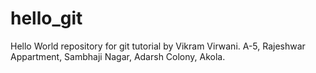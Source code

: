 # hello_git
Hello World repository for git tutorial by Vikram Virwani.
A-5, Rajeshwar Appartment, Sambhaji Nagar, Adarsh Colony, Akola.
